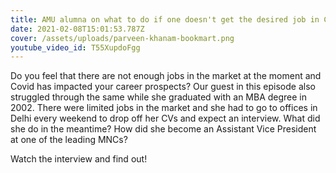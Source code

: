 ```yaml
---
title: AMU alumna on what to do if one doesn't get the desired job in Covid times
date: 2021-02-08T15:01:53.787Z
cover: /assets/uploads/parveen-khanam-bookmart.png
youtube_video_id: T55XupdoFgg
---
```

<!--StartFragment-->

Do you feel that there are not enough jobs in the market at the moment and Covid has impacted your career prospects? Our guest in this episode also struggled through the same while she graduated with an MBA degree in 2002. There were limited jobs in the market and she had to go to offices in Delhi every weekend to drop off her CVs and expect an interview. What did she do in the meantime? How did she become an Assistant Vice President at one of the leading MNCs?  

Watch the interview and find out!

<!--EndFragment-->